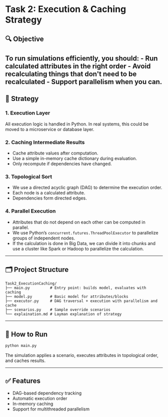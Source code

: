 
# Task 2: Execution & Caching Strategy

## 🔍 Objective

To run simulations efficiently, you should: - Run calculated attributes in the right order - Avoid recalculating things that don't need to be recalculated - Support parallelism when you can.
---

## 🧠 Strategy

### 1. **Execution Layer**
All execution logic is handled in Python. In real systems, this could be moved to a microservice or database layer.

### 2. **Caching Intermediate Results**
- Cache attribute values after computation.
- Use a simple in-memory cache dictionary during evaluation.
- Only recompute if dependencies have changed.

### 3. **Topological Sort**
- We use a directed acyclic graph (DAG) to determine the execution order.
- Each node is a calculated attribute.
- Dependencies form directed edges.

### 4. **Parallel Execution**
- Attributes that do not depend on each other can be computed in parallel.
- We use Python’s `concurrent.futures.ThreadPoolExecutor` to parallelize groups of independent nodes.
- If the calculation is done in Big Data, we can divide it into chunks and use a cluster like Spark or Hadoop to parallelize the calculation.

---

## 🗂️ Project Structure

```
Task2_ExecutionCaching/
├── main.py         # Entry point: builds model, evaluates with caching
├── model.py        # Basic model for attributes/blocks
├── executor.py     # DAG traversal + execution with parallelism and cache
├── scenarios.py    # Sample override scenarios
└── explaination.md # Layman explanation of strategy
```

---

## 🚀 How to Run

```bash
python main.py
```

The simulation applies a scenario, executes attributes in topological order, and caches results.

---

## ✅ Features

- DAG-based dependency tracking
- Automatic execution order
- In-memory caching
- Support for multithreaded parallelism
